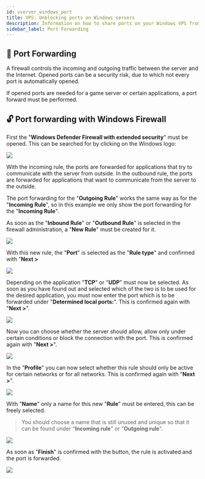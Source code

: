 ```yaml
---
id: vserver_windows_port
title: VPS: Unblocking ports on Windows servers
description: Information on how to share ports on your Windows VPS from ZAP-Hosting - ZAP-Hosting.com documentation
sidebar_label: Port Forwarding
---
```


## 📝 Port Forwarding

A firewall controls the incoming and outgoing traffic between the server and the Internet.
Opened ports can be a security risk, due to which not every port is automatically opened.

If opened ports are needed for a game server or certain applications, a port forward must be performed.

## 🔓 Port forwarding with Windows Firewall

First the "**Windows Defender Firewall with extended security**" must be opened.
This can be searched for by clicking on the Windows logo:

![](https://screensaver01.zap-hosting.com/index.php/s/Xqem7HXHXYTn8TJ/preview)

With the incoming rule, the ports are forwarded for applications that try to communicate with the server from outside.
In the outbound rule, the ports are forwarded for applications that want to communicate from the server to the outside.

The port forwarding for the "**Outgoing Rule**" works the same way as for the "**Incoming Rule**", so in this example we only show the port forwarding for the "**Incoming Rule**".

As soon as the "**Inbound Rule**" or "**Outbound Rule**" is selected in the firewall administration, a "**New Rule**" must be created for it.

![](https://screensaver01.zap-hosting.com/index.php/s/da2GeLR29Cbqcon/preview)

With this new rule, the "**Port**" is selected as the "**Rule type**" and confirmed with "**Next >**

![](https://screensaver01.zap-hosting.com/index.php/s/TGDrfJyiBW5qQj7/preview)

Depending on the application "**TCP**" or "**UDP**" must now be selected. 
As soon as you have found out and selected which of the two is to be used for the desired application, you must now enter the port which is to be forwarded under "**Determined local ports:**".
This is confirmed again with "**Next >**".

![](https://screensaver01.zap-hosting.com/index.php/s/6Xzt9e3espHAiGX/preview)

Now you can choose whether the server should allow, allow only under certain conditions or block the connection with the port.
This is confirmed again with "**Next >**".

![](https://screensaver01.zap-hosting.com/index.php/s/N8nFzK24atn4NSq/preview)

In the "**Profile**" you can now select whether this rule should only be active for certain networks or for all networks. 
This is confirmed again with "**Next >**".

![](https://screensaver01.zap-hosting.com/index.php/s/6YL7qjCqd5bNK6w/preview)

With "**Name**" only a name for this new "**Rule**" must be entered, this can be freely selected.

> You should choose a name that is still unused and unique so that it can be found under "**Incoming rule**" or "**Outgoing rule**".

![](https://screensaver01.zap-hosting.com/index.php/s/kdi5NMsfi5RgcGm/preview)

As soon as "**Finish**" is confirmed with the button, the rule is activated and the port is forwarded.

![](https://screensaver01.zap-hosting.com/index.php/s/qDzZMkkMSF7m3Rk/preview)
